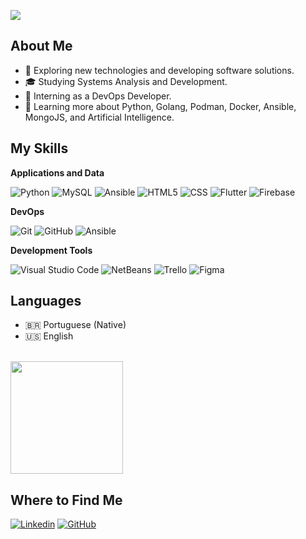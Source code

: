 ![](https://komarev.com/ghpvc/?username=biancacordebello&color=ec519f)

## About Me

- 🤔 Exploring new technologies and developing software solutions.
- 🎓 Studying Systems Analysis and Development.
- 💼 Interning as a DevOps Developer.
- 🌱 Learning more about Python, Golang, Podman, Docker, Ansible, MongoJS, and Artificial Intelligence.

## My Skills

**Applications and Data**

![Python](https://img.shields.io/badge/-python-333333?style=flat&logo=python)
![MySQL](https://img.shields.io/badge/-MySQL-333333?style=flat&logo=mysql)
![Ansible](https://img.shields.io/badge/-Ansible-333333?style=flat&logo=ansible)
![HTML5](https://img.shields.io/badge/-HTML5-333333?style=flat&logo=HTML5)
![CSS](https://img.shields.io/badge/-CSS-333333?style=flat&logo=CSS3&logoColor=1572B6)
![Flutter](https://img.shields.io/badge/-Flutter-333333?style=flat&logo=Flutter)
![Firebase](https://img.shields.io/badge/-Firebase-333333?style=flat&logo=firebase)

**DevOps**

![Git](https://img.shields.io/badge/-Git-333333?style=flat&logo=git)
![GitHub](https://img.shields.io/badge/-GitHub-333333?style=flat&logo=github)
![Ansible](https://img.shields.io/badge/-Ansible-333333?style=flat&logo=ansible)

**Development Tools**

![Visual Studio Code](https://img.shields.io/badge/-Visual%20Studio%20Code-333333?style=flat&logo=visual-studio-code&logoColor=007ACC)
![NetBeans](https://img.shields.io/badge/-Netbeans-333333?style=flat&logo=netbeans-ide&logoColor=2C2255)
![Trello](https://img.shields.io/badge/-Trello-333333?style=flat&logo=trello&logoColor=007ACC)
![Figma](https://img.shields.io/badge/-Figma-333333?style=flat&logo=figma&logoColor=007ACC)

## Languages 
- 🇧🇷 Portuguese (Native)
- 🇺🇸 English

<br/>

<a href="https://github.com/biancacordebello" title="Perfil da Bianca / Bianca's Profile">
  <img height="180em" src="https://github-readme-stats.vercel.app/api?username=biancacordebello&theme=bear&show_icons=true" />
</a>

## Where to Find Me

[![Linkedin](https://img.shields.io/badge/-biancacordebello-ec519f?style=flat-square&logo=Linkedin&logoColor=white)](https://www.linkedin.com/in/bianca-cordebello)
[![GitHub](https://img.shields.io/github/followers/biancacordebello?label=follow&style=social)](https://github.com/biancacordebello)
